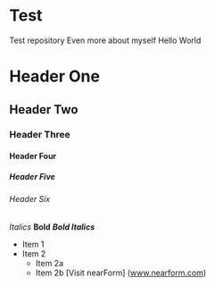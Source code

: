 # Test
Test repository
Even more about myself
Hello World
# Header One
## Header Two
### Header Three
#### Header Four
##### Header Five
###### Header Six
*Italics*
**Bold**
_**Bold Italics**_
* Item 1
* Item 2
  * Item 2a
  * Item 2b
[Visit nearForm] (www.nearform.com)
